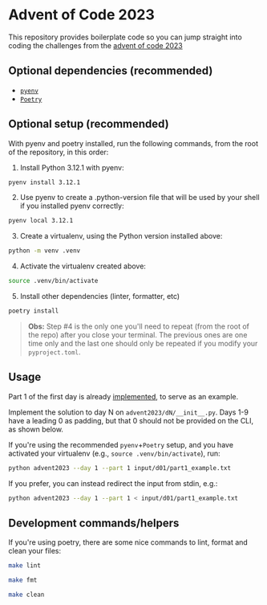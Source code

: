 
# Advent of Code 2023

This repository provides boilerplate code so you can jump straight into coding
the challenges from the [advent of code 2023](https://adventofcode.com/2023)

## Optional dependencies (recommended)

- [`pyenv`](https://github.com/pyenv/pyenv)
- [`Poetry`](https://python-poetry.org/)

## Optional setup (recommended)

With pyenv and poetry installed, run the following commands, from the root of the repository, in this order:

1. Install Python 3.12.1 with pyenv:
```bash
pyenv install 3.12.1
```
2. Use pyenv to create a .python-version file that will be used by your shell if you installed pyenv correctly:
```bash
pyenv local 3.12.1
```
3. Create a virtualenv, using the Python version installed above:
```bash
python -m venv .venv
```
4. Activate the virtualenv created above:
```bash
source .venv/bin/activate
```
5. Install other dependencies (linter, formatter, etc)
```bash
poetry install
```

> **Obs:** Step #4 is the only one you'll need to repeat (from the root of the repo) after you close your terminal. The previous ones are one time only and the last one should only be repeated if you modify your `pyproject.toml`.

## Usage

Part 1 of the first day is already [implemented](advent2023/d01/__init__.py), to serve as an example.

Implement the solution to day N on `advent2023/dN/__init__.py`. Days 1-9 have a leading 0 as padding, but that 0 should not be provided on the CLI, as shown below.

If you're using the recommended `pyenv`+`Poetry` setup, and you have activated your virtualenv (e.g., `source .venv/bin/activate`), run:

```bash
python advent2023 --day 1 --part 1 input/d01/part1_example.txt
```

If you prefer, you can instead redirect the input from stdin, e.g.:

```bash
python advent2023 --day 1 --part 1 < input/d01/part1_example.txt
```

## Development commands/helpers

If you're using poetry, there are some nice commands to lint, format and clean your files:

```bash
make lint
```

```bash
make fmt
```

```bash
make clean
```
